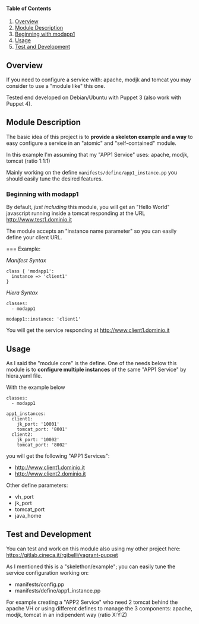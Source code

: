 #### Table of Contents

1. [Overview](#overview)
2. [Module Description](#module-description)
3. [Beginning with modapp1](#beginning-with-modapp1)
4. [Usage](#usage)
5. [Test and Development](#test-and-development)

## Overview

If you need to configure a service with: apache, modjk and tomcat
you may consider to use a "module like" this one.

Tested end developed on Debian/Ubuntu with Puppet 3 (also work with Puppet 4).

## Module Description

The basic idea of this project is to **provide a skeleton example and a way** to easy configure a service in an "atomic" and "self-contained" module.  

In this example I'm assuming that my "APP1 Service" uses:
apache, modjk, tomcat (ratio 1:1:1)

Mainly working on the define ```manifests/define/app1_instance.pp``` you should easily tune the desired features.

### Beginning with modapp1

By default, *just including* this module, you will get an "Hello World" javascript running inside a tomcat responding at the URL http://www.test1.dominio.it

The module accepts an "instance name parameter" so you can easily define your client URL.

=== Example:

*Manifest Syntax*  
~~~
class { 'modapp1':
  instance => 'client1'
}
~~~

*Hiera Syntax*

~~~
classes:
  - modapp1

modapp1::instance: 'client1'
~~~

You will get the service responding at http://www.client1.dominio.it

## Usage

As I said the "module core" is the define. One of the needs below this module is to **configure multiple instances** of the same "APP1 Service" by hiera.yaml file.

With the example below

~~~
classes:
  - modapp1

app1_instances:
  client1:
    jk_port: '10001'
    tomcat_port: '8001'
  client2:
    jk_port: '10002'
    tomcat_port: '8002'
~~~

you will get the following "APP1 Services":
* http://www.client1.dominio.it
* http://www.client2.dominio.it

Other define parameters:
* vh_port
* jk_port
* tomcat_port
* java_home

## Test and Development

You can test and work on this module also using my other project here:
https://gitlab.cineca.it/rgibelli/vagrant-puppet

As I mentioned this is a "skelethon/example"; you can easily tune the service configuration working on:
* manifests/config.pp
* manifests/define/app1_instance.pp

For example creating a "APP2 Service" who need 2 tomcat behind the apache VH or using different defines to manage the 3 components: apache, modjk, tomcat in an indipendent way (ratio X:Y:Z)
